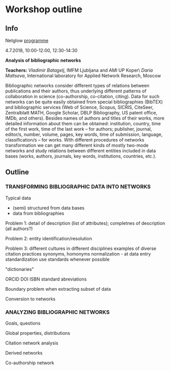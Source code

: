 # Workshop outline

## Info

Netglow [programme](http://ngw.spbu.ru/programme)

4.7.2018, 10:00-12:00, 12:30-14:30

**Analysis of bibliographic networks**

**Teachers:**
*Vladimir Batagelj*, IMFM Ljubljana and AMI UP Koper\\
*Daria Maltseva*, International laboratory for
Applied Network Research, Moscow


Bibliographic networks consider different types of relations between publications and their authors, 
thus underlying different patterns of collaboration in science (co-authorship, co-citation, citing). 
Data for such networks can be quite easily obtained from special bibliographies (BibTEX) and 
bibliographic services (Web of Science, Scopus, SICRIS, CiteSeer, Zentralblatt MATH, Google Scholar, 
DBLP Bibliography, US patent office, IMDb, and others). Besides names of authors and titles of their
works, more detailed information about them can be obtained: institution, country, time of the first
work, time of the last work – for authors; publisher, journal, editor/s, number, volume, pages, 
key words, time of submission, language, classification/s – for works. With different procedures 
of networks transformation we can get many different kinds of mostly two-mode networks and study 
relations between different entities included in data bases (works, authors, journals, key words, 
institutions, countries, etc.).

## Outline

### TRANSFORMING BIBLIOGRAPHIC DATA INTO NETWORKS



Typical data
- (semi) structured from data bases
- data from bibliographies

Problem 1: detail of description (list of attributes); completnes of description (all authors?)

Problem 2: entity identification/resolution

Problem 3: different cultures in different disciplines
   examples of diverse citation practices
synonyms, homonyms
normalization - at data entry
standardization use standards whenever possible

"dictionaries"

ORCID
DOI
ISBN
standard abreviations

Boundary problem
when extracting subset of data

Conversion to networks


### ANALYZING BIBLIOGRAPHIC NETWORKS

Goals, questions

Global properties, distributions

Citation network analysis

Derived networks

Co-authorship network


